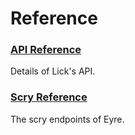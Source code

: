 # Reference

### [API Reference](/system/kernel/lick/reference/tasks)

Details of Lick's API.

### [Scry Reference](/system/kernel/lick/reference/scry)

The scry endpoints of Eyre.
